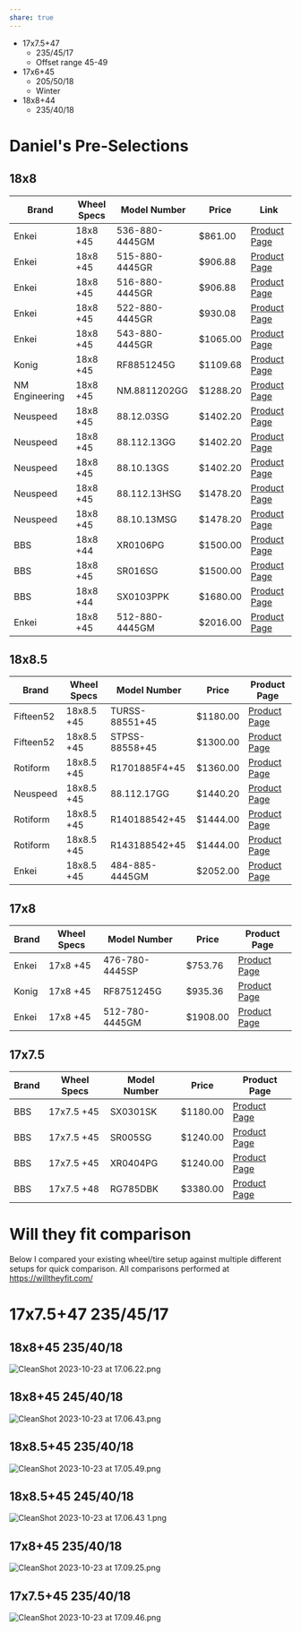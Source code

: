 ```yaml
---
share: true
---
```



- 17x7.5+47 
    - 235/45/17
    - Offset range 45-49
- 17x6+45 
    - 205/50/18
    - Winter
- 18x8+44
    - 235/40/18


# Daniel's Pre-Selections
## 18x8

| Brand         | Wheel Specs   | Model Number  | Price    | Link                                                                                                                             |
|---------------|---------------|---------------|----------|----------------------------------------------------------------------------------------------------------------------------------|
| Enkei         | 18x8 +45      | 536-880-4445GM| $861.00  | [Product Page](https://www.fitmentindustries.com/buy-wheel-offset/536-880-4445GM/enkei-px-10-18x8-45?vehicle_type=Car&year=2007&make=Volkswagen&model=Eos&trim=3.2&suspension=Stock)      |
| Enkei         | 18x8 +45      | 515-880-4445GR| $906.88  | [Product Page](https://www.fitmentindustries.com/buy-wheel-offset/515-880-4445GR/enkei-tms-18x8-45?vehicle_type=Car&year=2007&make=Volkswagen&model=Eos&trim=3.2&suspension=Stock)      |
| Enkei         | 18x8 +45      | 516-880-4445GR| $906.88  | [Product Page](https://www.fitmentindustries.com/buy-wheel-offset/516-880-4445GR/enkei-tfr-18x8-45?vehicle_type=Car&year=2007&make=Volkswagen&model=Eos&trim=3.2&suspension=Stock)      |
| Enkei         | 18x8 +45      | 522-880-4445GR| $930.08  | [Product Page](https://www.fitmentindustries.com/buy-wheel-offset/522-880-4445GR/enkei-tsv-18x8-45?vehicle_type=Car&year=2007&make=Volkswagen&model=Eos&trim=3.2&suspension=Stock)      |
| Enkei         | 18x8 +45      | 543-880-4445GR| $1065.00 | [Product Page](https://www.fitmentindustries.com/buy-wheel-offset/543-880-4445GR/enkei-triumph-18x8-45?vehicle_type=Car&year=2007&make=Volkswagen&model=Eos&trim=3.2&suspension=Stock)    |
| Konig         | 18x8 +45      | RF8851245G    | $1109.68 | [Product Page](https://www.fitmentindustries.com/buy-wheel-offset/RF8851245G/konig-rennform-18x8-45?vehicle_type=Car&year=2007&make=Volkswagen&model=Eos&trim=3.2&suspension=Stock)    |
| NM Engineering| 18x8 +45      | NM.8811202GG  | $1288.20 | [Product Page](https://www.fitmentindustries.com/buy-wheel-offset/NM*8811202GG/nm-engineering-rse11r-18x8-45?vehicle_type=Car&year=2007&make=Volkswagen&model=Eos&trim=3.2&suspension=Stock)|
| Neuspeed      | 18x8 +45      | 88.12.03SG    | $1402.20 | [Product Page](https://www.fitmentindustries.com/buy-wheel-offset/88*12*03SG/neuspeed-rse12-18x8-45?vehicle_type=Car&year=2007&make=Volkswagen&model=Eos&trim=3.2&suspension=Stock)     |
| Neuspeed      | 18x8 +45      | 88.112.13GG   | $1402.20 | [Product Page](https://www.fitmentindustries.com/buy-wheel-offset/88*112*13GG/neuspeed-rse11r-18x8-45?vehicle_type=Car&year=2007&make=Volkswagen&model=Eos&trim=3.2&suspension=Stock)   |
| Neuspeed      | 18x8 +45      | 88.10.13GS    | $1402.20 | [Product Page](https://www.fitmentindustries.com/buy-wheel-offset/88*10*13GS/neuspeed-rse10-18x8-45?vehicle_type=Car&year=2007&make=Volkswagen&model=Eos&trim=3.2&suspension=Stock)    |
| Neuspeed      | 18x8 +45      | 88.112.13HSG  | $1478.20 | [Product Page](https://www.fitmentindustries.com/buy-wheel-offset/88*112*13HSG/neuspeed-rse11r-18x8-45?vehicle_type=Car&year=2007&make=Volkswagen&model=Eos&trim=3.2&suspension=Stock)  |
| Neuspeed      | 18x8 +45      | 88.10.13MSG   | $1478.20 | [Product Page](https://www.fitmentindustries.com/buy-wheel-offset/88*10*13MSG/neuspeed-rse10-18x8-45?vehicle_type=Car&year=2007&make=Volkswagen&model=Eos&trim=3.2&suspension=Stock)   |
| BBS           | 18x8 +44      | XR0106PG      | $1500.00 | [Product Page](https://www.fitmentindustries.com/buy-wheel-offset/XR0106PG/bbs-xr-18x8-44?vehicle_type=Car&year=2007&make=Volkswagen&model=Eos&trim=3.2&suspension=Stock)                |
| BBS           | 18x8 +45      | SR016SG       | $1500.00 | [Product Page](https://www.fitmentindustries.com/buy-wheel-offset/SR016SG/bbs-sr-18x8-45?vehicle_type=Car&year=2007&make=Volkswagen&model=Eos&trim=3.2&suspension=Stock)                 |
| BBS           | 18x8 +44      | SX0103PPK     | $1680.00 | [Product Page](https://www.fitmentindustries.com/buy-wheel-offset/SX0103PPK/bbs-sx-18x8-44?vehicle_type=Car&year=2007&make=Volkswagen&model=Eos&trim=3.2&suspension=Stock)              |
| Enkei         | 18x8 +45      | 512-880-4445GM| $2016.00 | [Product Page](https://www.fitmentindustries.com/buy-wheel-offset/512-880-4445GM/enkei-rc-g4-18x8-45?vehicle_type=Car&year=2007&make=Volkswagen&model=Eos&trim=3.2&suspension=Stock)    |

## 18x8.5

| Brand     | Wheel Specs   | Model Number   | Price    | Product Page                                                                                                              |
|-----------|---------------|----------------|----------|---------------------------------------------------------------------------------------------------------------------------|
| Fifteen52 | 18x8.5 +45    | TURSS-88551+45 | $1180.00 | [Product Page](https://www.fitmentindustries.com/buy-wheel-offset/TURSS-88551*45/fifteen52-turbomac-18x85-45)               |
| Fifteen52 | 18x8.5 +45    | STPSS-88558+45 | $1300.00 | [Product Page](https://www.fitmentindustries.com/buy-wheel-offset/STPSS-88558*45/fifteen52-podium-18x85-45)                 |
| Rotiform  | 18x8.5 +45    | R1701885F4+45  | $1360.00 | [Product Page](https://www.fitmentindustries.com/buy-wheel-offset/R1701885F4*45/rotiform-dtm-18x85-45)                      |
| Neuspeed  | 18x8.5 +45    | 88.112.17GG    | $1440.20 | [Product Page](https://www.fitmentindustries.com/buy-wheel-offset/88*112*17GG/neuspeed-rse11r-18x85-45)                     |
| Rotiform  | 18x8.5 +45    | R140188542+45  | $1444.00 | [Product Page](https://www.fitmentindustries.com/buy-wheel-offset/R140188542*45/rotiform-rse-18x85-45)                      |
| Rotiform  | 18x8.5 +45    | R143188542+45  | $1444.00 | [Product Page](https://www.fitmentindustries.com/buy-wheel-offset/R143188542*45/rotiform-las-r-18x85-45)                    |
| Enkei     | 18x8.5 +45    | 484-885-4445GM | $2052.00 | [Product Page](https://www.fitmentindustries.com/buy-wheel-offset/484-885-4445GM/enkei-rs05-rr-18x85-45)                    |

## 17x8

| Brand     | Wheel Specs   | Model Number   | Price    | Product Page                                                                                                              |
|-----------|---------------|----------------|----------|---------------------------------------------------------------------------------------------------------------------------|
| Enkei     | 17x8 +45      | 476-780-4445SP | $753.76  | [Product Page](https://www.fitmentindustries.com/buy-wheel-offset/476-780-4445SP/enkei-kojin-17x8-45)                      |
| Konig     | 17x8 +45      | RF8751245G     | $935.36  | [Product Page](https://www.fitmentindustries.com/buy-wheel-offset/RF8751245G/konig-rennform-17x8-45)                       |
| Enkei     | 17x8 +45      | 512-780-4445GM | $1908.00 | [Product Page](https://www.fitmentindustries.com/buy-wheel-offset/512-780-4445GM/enkei-nt03rr-17x8-45)                      |

## 17x7.5

| Brand     | Wheel Specs   | Model Number   | Price    | Product Page                                                                                                              |
|-----------|---------------|----------------|----------|---------------------------------------------------------------------------------------------------------------------------|
| BBS       | 17x7.5 +45    | SX0301SK       | $1180.00 | [Product Page](https://www.fitmentindustries.com/buy-wheel-offset/SX0301SK/bbs-sx-17x75-45)                                 |
| BBS       | 17x7.5 +45    | SR005SG        | $1240.00 | [Product Page](https://www.fitmentindustries.com/buy-wheel-offset/SR005SG/bbs-sr-17x75-45)                                 |
| BBS       | 17x7.5 +45    | XR0404PG       | $1240.00 | [Product Page](https://www.fitmentindustries.com/buy-wheel-offset/XR0404PG/bbs-xr-17x75-45)                                 |
| BBS       | 17x7.5 +48    | RG785DBK       | $3380.00 | [Product Page](https://www.fitmentindustries.com/buy-wheel-offset/RG785DBK/bbs-rgr-17x75-48)                                |

# Will they fit comparison
Below I compared your existing wheel/tire setup against multiple different setups for quick comparison.
All comparisons performed at https://willtheyfit.com/

# 17x7.5+47 235/45/17
## 18x8+45 235/40/18
![CleanShot 2023-10-23 at 17.06.22.png](./0%20-%20Attachments/CleanShot%202023-10-23%20at%2017.06.22.png)

## 18x8+45 245/40/18
![CleanShot 2023-10-23 at 17.06.43.png](./0%20-%20Attachments/CleanShot%202023-10-23%20at%2017.06.43.png)

## 18x8.5+45 235/40/18
![CleanShot 2023-10-23 at 17.05.49.png](./0%20-%20Attachments/CleanShot%202023-10-23%20at%2017.05.49.png)

## 18x8.5+45 245/40/18
![CleanShot 2023-10-23 at 17.06.43 1.png](./0%20-%20Attachments/CleanShot%202023-10-23%20at%2017.06.43%201.png)

## 17x8+45 235/40/18
![CleanShot 2023-10-23 at 17.09.25.png](./0%20-%20Attachments/CleanShot%202023-10-23%20at%2017.09.25.png)

## 17x7.5+45 235/40/18
![CleanShot 2023-10-23 at 17.09.46.png](./0%20-%20Attachments/CleanShot%202023-10-23%20at%2017.09.46.png)